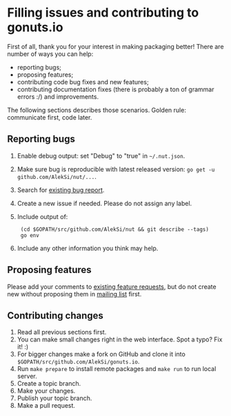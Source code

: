 Filling issues and contributing to gonuts.io
============================================

First of all, thank you for your interest in making packaging better! There are number of ways you can help:

* reporting bugs;
* proposing features;
* contributing code bug fixes and new features;
* contributing documentation fixes (there is probably a ton of grammar errors :/) and improvements.

The following sections describes those scenarios. Golden rule: communicate first, code later.

Reporting bugs
--------------

1. Enable debug output: set "Debug" to "true" in `~/.nut.json`.
2. Make sure bug is reproducible with latest released version: `go get -u github.com/AlekSi/nut/...`.
3. Search for [existing bug report](https://github.com/AlekSi/nut/issues).
4. Create a new issue if needed. Please do not assign any label.
5. Include output of:

		(cd $GOPATH/src/github.com/AlekSi/nut && git describe --tags)
		go env

6. Include any other information you think may help.

Proposing features
------------------

Please add your comments to [existing feature requests](https://github.com/AlekSi/gonuts.io/issues?labels=feature), but do not create new without proposing them in [mailing list](https://groups.google.com/group/gonuts-io) first.

Contributing changes
--------------------

1. Read all previous sections first.
2. You can make small changes right in the web interface. Spot a typo? Fix it! :)
3. For bigger changes make a fork on GitHub and clone it into `$GOPATH/src/github.com/AlekSi/gonuts.io`.
4. Run `make prepare` to install remote packages and `make run` to run local server.
5. Create a topic branch.
6. Make your changes.
7. Publish your topic branch.
8. Make a pull request.
